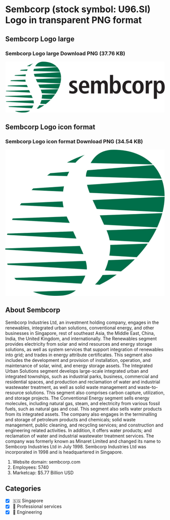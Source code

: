# Sembcorp (stock symbol: U96.SI) Logo in transparent PNG format

## Sembcorp Logo large

### Sembcorp Logo large Download PNG (37.76 KB)

![Sembcorp Logo large Download PNG (37.76 KB)](/img/orig/U96.SI_BIG-9cbe9c84.png)

## Sembcorp Logo icon format

### Sembcorp Logo icon format Download PNG (34.54 KB)

![Sembcorp Logo icon format Download PNG (34.54 KB)](/img/orig/U96.SI-48abbac0.png)

## About Sembcorp

Sembcorp Industries Ltd, an investment holding company, engages in the renewables, integrated urban solutions, conventional energy, and other businesses in Singapore, rest of southeast Asia, the Middle East, China, India, the United Kingdom, and internationally. The Renewables segment provides electricity from solar and wind resources and energy storage solutions, as well as system services that support integration of renewables into grid; and trades in energy attribute certificates. This segment also includes the development and provision of installation, operation, and maintenance of solar, wind, and energy storage assets. The Integrated Urban Solutions segment develops large-scale integrated urban and integrated townships, such as industrial parks, business, commercial and residential spaces, and production and reclamation of water and industrial wastewater treatment, as well as solid waste management and waste-to-resource solutions. This segment also comprises carbon capture, utilization, and storage projects. The Conventional Energy segment sells energy molecules, including natural gas, steam, and electricity from various fossil fuels, such as natural gas and coal. This segment also sells water products from its integrated assets. The company also engages in the terminalling and storage of petroleum products and chemicals; solid waste management, public cleaning, and recycling services; and construction and engineering related activities. In addition, it offers water products; and reclamation of water and industrial wastewater treatment services. The company was formerly known as Minaret Limited and changed its name to Sembcorp Industries Ltd in July 1998. Sembcorp Industries Ltd was incorporated in 1998 and is headquartered in Singapore.

1. Website domain: sembcorp.com
2. Employees: 5740
3. Marketcap: $5.77 Billion USD


## Categories
- [x] 🇸🇬 Singapore
- [x] 💼 Professional services
- [x] 👷 Engineering
